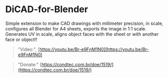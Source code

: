 # DiCAD-for-Blender
Simple extension to make CAD drawings with millimeter precision, in scale, configures all Blender for A4 sheets, exports the image in 1:1 scale. Generates UV in scale, aligns object faces with the sheet or with another face or object!!

> "Video:", [https://youtu.be/Br-e9FnM1N0](https://youtu.be/Br-e9FnM1N0)


> "Donate:" [https://condtec.com.br/doe/1519/](https://condtec.com.br/doe/1519/)



